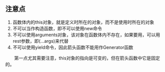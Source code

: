 ## **注意点**
1. 函数体内的this对象，就是定义时所在的对象，而不是使用时所在的对象
2. 不可以当作构造函数，即不可以使用new命令
3. 不可以使用arguments对象，该对象在函数体内不存在，如果要用，可以用rest参数，即(...args)来代替
4. 不可以使用yield命令，因此箭头函数不能用作Generator函数

&emsp;&emsp;第一点尤其需要注意，this对象的指向是可变的，但在箭头函数中它是固定的。